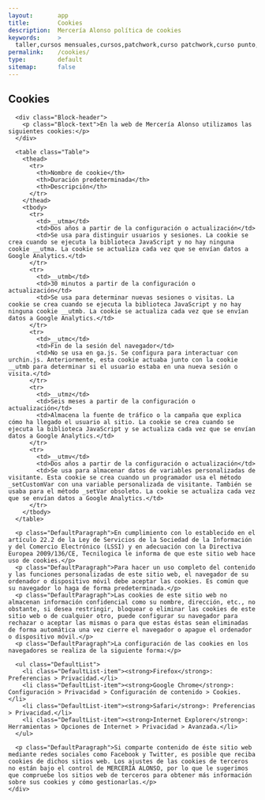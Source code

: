 ```yaml
---
layout:       app
title:        Cookies
description:  Mercería Alonso política de cookies
keywords:     >
  taller,cursos mensuales,cursos,patchwork,curso patchwork,curso punto,punto,curso ganchillo,ganchillo,corte y confección,curso corte y confección,mercería,merceria,mercería alonso,merceria majadahonda,merceria madrid, cookies
permalink:    /cookies/
type:         default
sitemap:      false
---
```


<div class="ContentHeader parallax-window" data-position="center center" data-bleed="10" data-natural-width="1024" data-natural-height="622" data-image-src="/img/layout/shop5.jpg">
  <h2 class="ContentHeader-title PageTitle">Cookies</h2>
</div>

<div class="Block">
  <div class="u-inner">
    <div class="Block-inner">

      <div class="Block-header">
        <p class="Block-text">En la web de Mercería Alonso utilizamos las siguientes cookies:</p>
      </div>

      <table class="Table">
        <thead>
          <tr>
            <th>Nombre de cookie</th>
            <th>Duración predeterminada</th>
            <th>Descripción</th>
          </tr>
        </thead>
        <tbody>
          <tr>
            <td>__utma</td>
            <td>Dos años a partir de la configuración o actualización</td>
            <td>Se usa para distinguir usuarios y sesiones. La cookie se crea cuando se ejecuta la biblioteca JavaScript y no hay ninguna cookie __utma. La cookie se actualiza cada vez que se envían datos a Google Analytics.</td>
          </tr>
          <tr>
            <td>__utmb</td>
            <td>30 minutos a partir de la configuración o actualización</td>
            <td>Se usa para determinar nuevas sesiones o visitas. La cookie se crea cuando se ejecuta la biblioteca JavaScript y no hay ninguna cookie __utmb. La cookie se actualiza cada vez que se envían datos a Google Analytics.</td>
          </tr>
          <tr>
            <td>__utmc</td>
            <td>Fin de la sesión del navegador</td>
            <td>No se usa en ga.js. Se configura para interactuar con urchin.js. Anteriormente, esta cookie actuaba junto con la cookie __utmb para determinar si el usuario estaba en una nueva sesión o visita.</td>
          </tr>
          <tr>
            <td>__utmz</td>
            <td>Seis meses a partir de la configuración o actualización</td>
            <td>Almacena la fuente de tráfico o la campaña que explica cómo ha llegado el usuario al sitio. La cookie se crea cuando se ejecuta la biblioteca JavaScript y se actualiza cada vez que se envían datos a Google Analytics.</td>
          </tr>
          <tr>
            <td>__utmv</td>
            <td>Dos años a partir de la configuración o actualización</td>
            <td>Se usa para almacenar datos de variables personalizadas de visitante. Esta cookie se crea cuando un programador usa el método _setCustomVar con una variable personalizada de visitante. También se usaba para el método _setVar obsoleto. La cookie se actualiza cada vez que se envían datos a Google Analytics.</td>
          </tr>
        </tbody>
      </table>

      <p class="DefaultParagraph">En cumplimiento con lo establecido en el artículo 22.2 de la Ley de Servicios de la Sociedad de la Información y del Comercio Electrónico (LSSI) y en adecuación con la Directiva Europea 2009/136/CE, Tecnilogica le informa de que este sitio web hace uso de cookies.</p>
      <p class="DefaultParagraph">Para hacer un uso completo del contenido y las funciones personalizadas de este sitio web, el navegador de su ordenador o dispositivo móvil debe aceptar las cookies. Es común que su navegador lo haga de forma predeterminada.</p>
      <p class="DefaultParagraph">Las cookies de este sitio web no almacenan información confidencial como su nombre, dirección, etc., no obstante, si desea restringir, bloquear o eliminar las cookies de este sitio web o de cualquier otro, puede configurar su navegador para rechazar o aceptar las mismas o para que estas éstas sean eliminadas de forma automática una vez cierre el navegador o apague el ordenador o dispositivo móvil.</p>
      <p class="DefaultParagraph">La configuración de las cookies en los navegadores se realiza de la siguiente forma:</p>

      <ul class="DefaultList">
        <li class="DefaultList-item"><strong>Firefox</strong>: Preferencias > Privacidad.</li>
        <li class="DefaultList-item"><strong>Google Chrome</strong>: Configuración > Privacidad > Configuración de contenido > Cookies.</li>
        <li class="DefaultList-item"><strong>Safari</strong>: Preferencias > Privacidad.</li>
        <li class="DefaultList-item"><strong>Internet Explorer</strong>: Herramientas > Opciones de Internet > Privacidad > Avanzada.</li>
      </ul>

      <p class="DefaultParagraph">Si comparte contenido de éste sitio web mediante redes sociales como Facebook y Twitter, es posible que reciba cookies de dichos sitios web. Los ajustes de las cookies de terceros no están bajo el control de MERCERÍA ALONSO, por lo que le sugerimos que compruebe los sitios web de terceros para obtener más información sobre sus cookies y cómo gestionarlas.</p>
    </div>
  </div>
</div>







<section class="page-item page-item-center">
  <div class="page-item-inner">
    
  </div>

  <div class="page-item-inner page-item-to-left">
   
  </div>
</section>


<!-- build:js(cookies) /js/cookies.js -->
<script src="/_bower_components/jquery/jquery.js"></script>
<script src="/_bower_components/underscore/underscore.js"></script>
<script src="/_bower_components/backbone/backbone.js"></script>
<script src="/js/vendor/parallax.min.js"></script>
<script src="/js/last_posts.js"></script>
<script src="/js/cookies/cookies.js"></script>
<!-- endbuild -->